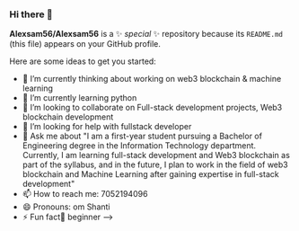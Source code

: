 ### Hi there 👋
**Alexsam56/Alexsam56** is a ✨ _special_ ✨ repository because its `README.md` (this file) appears on your GitHub profile.

Here are some ideas to get you started:

- 🔭 I’m currently thinking about working on web3 blockchain & machine learning 
- 🌱 I’m currently learning python 
- 👯 I’m looking to collaborate on Full-stack development projects,
Web3 blockchain development
- 🤔 I’m looking for help with fullstack developer 
- 💬 Ask me about "I am a first-year student pursuing a Bachelor of Engineering degree in the Information Technology department. Currently, I am learning full-stack development and Web3 blockchain as part of the syllabus, and in the future, I plan to work in the field of web3 blockchain and Machine Learning after gaining expertise in full-stack development"
- 📫 How to reach me: 7052194096 
- 😄 Pronouns: om Shanti 
- ⚡ Fun fact🔰 beginner
-->
